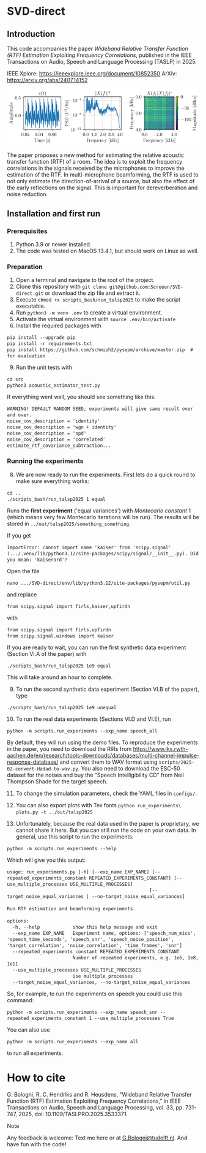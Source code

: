 # SVD-direct
## Introduction
This code accompanies the paper *Wideband Relative Transfer Function (RTF) Estimation Exploiting Frequency Correlations*,
published in the IEEE Transactions on Audio, Speech and Language Processing (TASLP) in 2025. 

IEEE Xplore: https://ieeexplore.ieee.org/document/10852350
ArXiv: https://arxiv.org/abs/2407.14152

![Waveform, spectrum and bifrequency spectrum of a vowel recording.](pics/pic1.jpg)

The paper proposes a new method for estimating the relative acoustic transfer function (RTF) of a room.
The idea is to exploit the frequency correlations in the signals received by the microphones to improve the estimation of the RTF.
In multi-microphone beamforming, the RTF is used to not only estimate the direction-of-arrival of a source, but also
the effect of the early reflections on the signal. This is important for dereverberation and noise reduction.

## Installation and first run
### Prerequisites
1. Python 3.9 or newer installed.
2. The code was tested on MacOS 13.4.1, but should work on Linux as well.

### Preparation
1. Open a terminal and navigate to the root of the project.
2. Clone this repository with `git clone git@github.com:Screeen/SVD-direct.git` or download the zip file and extract it. 
3. Execute `chmod +x scripts_bash/run_talsp2025` to make the script executable.
4. Run `python3 -m venv .env` to create a virtual environment.
5. Activate the virtual environment with `source .env/bin/activate`
6. Install the required packages with
```
pip install --upgrade pip
pip install -r requirements.txt
pip install https://github.com/schmiph2/pysepm/archive/master.zip  # for evaluation
```
9. Run the unit tests with
```
cd src
python3 acoustic_estimator_test.py
```
If everything went well, you should see something like this:
```
WARNING! DEFAULT RANDOM SEED, experiments will give same result over and over.
noise_cov_description = 'identity'
noise_cov_description = 'wgn + identity'
noise_cov_description = 'spd'
noise_cov_description = 'correlated'
estimate_rtf_covariance_subtraction...
```

### Running the experiments
8. We are now ready to run the experiments. First lets do a quick round to make sure everything works:
```
cd .. 
./scripts_bash/run_talsp2025 1 equal
```
Runs the **first experiment** ('equal variances') with *Montecarlo constant* 1 (which means very few Montecarlo iterations will be run).
The results will be stored in `../out/talsp2025/something_something`.

If you get
```
ImportError: cannot import name 'kaiser' from 'scipy.signal' (.../.venv/lib/python3.12/site-packages/scipy/signal/__init__.py). Did you mean: 'kaiserord'?
```
Open the file
```
nano .../SVD-direct/env/lib/python3.12/site-packages/pysepm/util.py
```
and replace 
```
from scipy.signal import firls,kaiser,upfirdn
```
with
```
from scipy.signal import firls,upfirdn
from scipy.signal.windows import kaiser
```

If you are ready to wait, you can run the first synthetic data experiment (Section VI.A of the paper) with 
```
./scripts_bash/run_talsp2025 1e9 equal
```
This will take around an hour to complete.

9. To run the second synthetic data experiment (Section VI.B of the paper), type
```
./scripts_bash/run_talsp2025 1e9 unequal
```

10. To run the real data experiments (Sections VI.D and VI.E), run
```
python -m scripts.run_experiments --exp_name speech_all
```
By default, they will run using the demo files. To reproduce the experiments in the paper, you need to download the RIRs from https://www.iks.rwth-aachen.de/en/research/tools-downloads/databases/multi-channel-impulse-response-database/ and convert them to WAV format using `scripts/2025-02-convert-Hadad-to-wav.py`.
You also need to download the ESC-50 dataset for the noises and buy the “Speech Intelligibility CD” from Neil Thompson Shade for the target speech.

11. To change the simulation parameters, check the YAML files in `configs/`.

12. You can also export plots with Tex fonts `python run_experiments\ plots.py -t ../out/talsp2025`
13. Unfortunately, because the real data used in the paper is proprietary, we cannot share it here. But you can still run the code on your own data.
In general, use this script to run the experiments:
```
python -m scripts.run_experiments --help
```
Which will give you this output:
```
usage: run_experiments.py [-h] [--exp_name EXP_NAME] [--repeated_experiments_constant REPEATED_EXPERIMENTS_CONSTANT] [--use_multiple_processes USE_MULTIPLE_PROCESSES]
                                                    [--target_noise_equal_variances | --no-target_noise_equal_variances]

Run RTF estimation and beamforming experiments.

options:
  -h, --help            show this help message and exit
  --exp_name EXP_NAME   Experiment name, options: ['speech_num_mics', 'speech_time_seconds', 'speech_snr', 'speech_noise_position', 'target_correlation', 'noise_correlation', 'time_frames', 'snr']
  --repeated_experiments_constant REPEATED_EXPERIMENTS_CONSTANT
                        Number of repeated experiments, e.g. 1e6, 1e8, 1e11
  --use_multiple_processes USE_MULTIPLE_PROCESSES
                        Use multiple processes
  --target_noise_equal_variances, --no-target_noise_equal_variances
```

So, for example, to run the experiments on speech you could use this command:
```
python -m scripts.run_experiments --exp_name speech_snr --repeated_experiments_constant 1 --use_multiple_processes True
```

You can also use
```
python -m scripts.run_experiments --exp_name all
```
to run all experiments.

# How to cite
G. Bologni, R. C. Hendriks and R. Heusdens, "Wideband Relative Transfer Function (RTF) Estimation Exploiting Frequency Correlations," in IEEE Transactions on Audio, Speech and Language Processing, vol. 33, pp. 731-747, 2025, doi: 10.1109/TASLPRO.2025.3533371. 

> [!NOTE]
> Any feedback is welcome: Text me here or at G.Bologni@tudelft.nl.
> And have fun with the code!
